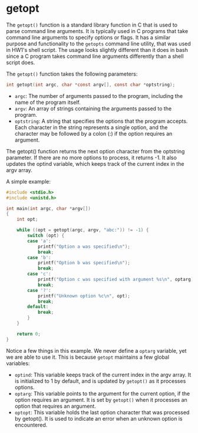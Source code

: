# getopt #

The `getopt()` function is a standard library function in C that is used to parse command line arguments. It is typically used in C programs that take command line arguments to specify options or flags. It has a similar purpose and functionality to the `getopts` command line utility, that was used in HW1's shell script. The usage looks slightly different than it does in bash since a C program takes command line arguments differently than a shell script does.

The `getopt()` function takes the following parameters:

```c
int getopt(int argc, char *const argv[], const char *optstring);
```

- `argc`: The number of arguments passed to the program, including the name of the program itself.
- `argv`: An array of strings containing the arguments passed to the program.
- `optstring`: A string that specifies the options that the program accepts. Each character in the string represents a single option, and the character may be followed by a colon (:) if the option requires an argument.

The getopt() function returns the next option character from the optstring parameter. If there are no more options to process, it returns -1. It also updates the optind variable, which keeps track of the current index in the argv array.

A simple example:

```c
#include <stdio.h>
#include <unistd.h>

int main(int argc, char *argv[])
{
    int opt;

    while ((opt = getopt(argc, argv, "abc:")) != -1) {
        switch (opt) {
        case 'a':
            printf("Option a was specified\n");
            break;
        case 'b':
            printf("Option b was specified\n");
            break;
        case 'c':
            printf("Option c was specified with argument %s\n", optarg);
            break;
        case '?':
            printf("Unknown option %c\n", opt);
            break;
        default:
            break;
        }
    }

    return 0;
}
```

Notice a few things in this example. We never define a `optarg` variable, yet we are able to use it. This is because `getopt` maintains a few global variables:
- `optind`: This variable keeps track of the current index in the argv array. It is initialized to 1 by default, and is updated by `getopt()` as it processes options.
- `optarg`: This variable points to the argument for the current option, if the option requires an argument. It is set by `getopt()` when it processes an option that requires an argument.
- `optopt`: This variable holds the last option character that was processed by getopt(). It is used to indicate an error when an unknown option is encountered.